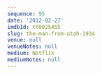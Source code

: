 ```yaml
---
sequence: 95
date: '2012-02-27'
imdbId: tt0025455
slug: the-man-from-utah-1934
venue: null
venueNotes: null
medium: Netflix
mediumNotes: null
---
```


